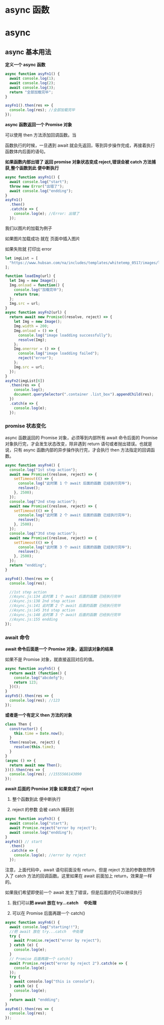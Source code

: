 # async 函数

# async

## async 基本用法

**定义一个 async 函数**

```javascript
async function asyFn1() {
  await console.log(1);
  await console.log(2);
  await console.log(3);
  return "全部加载完毕";
}

asyFn1().then(res => {
  console.log(res); //全部加载完毕
});
```

**async 函数返回一个 Promise 对象**

可以使用 then 方法添加回调函数。当

函数执行的时候，一旦遇到 await 就会先返回，等到异步操作完成，再接着执行函数体内后面的语句。

**如果函数内部出错了 返回 promise 对象状态变成 reject,错误会被 catch 方法捕获,整个函数到此 便中断执行**

```javascript
async function asyFn1() {
  await console.log("start");
  throw new Error("出错了");
  await console.log("endding");
}
asyFn1()
  .then()
  .catch(e => {
    console.log(e); //Error: 出错了
  });
```

我们以图片的加载为例子

如果图片加载成功 就在 页面中插入图片

如果失败就 打印出 error

```javascript
let imgList = [
  "https://www.hubsan.com/na/includes/templates/whitetemp_0517/images/lmain/F22.png"
];

function loadImg(url) {
  let Img = new Image();
  Img.onload = function() {
    console.log("加载完毕");
    return true;
  };
  Img.src = url;
}
async function asyFn2(url) {
  return await new Promise((resolve, reject) => {
    let Img = new Image();
    Img.width = 200;
    Img.onload = () => {
      console.log("image loadding successfully");
      resolve(Img);
    };
    Img.onerror = () => {
      console.log("image loadding failed");
      reject("error");
    };
    Img.src = url;
  });
}
asyFn2(imgList[6])
  .then(res => {
    console.log();
    document.querySelector(".container .list_box").appendChild(res);
  })
  .catch(e => {
    console.log(e);
  });
```

### promise 状态变化

async 函数返回的 Promise 对象，必须等到内部所有 await 命令后面的 Promise 对象执行完，才会发生状态改变，除非遇到 return 语句或者抛出错误。也就是说，只有 async 函数内部的异步操作执行完，才会执行 then 方法指定的回调函数。

```javascript
async function asyFn4() {
  console.log("1st step action");
  await new Promise((reslove, reject) => {
    setTimeout(() => {
      console.log("此时第 1 个 await 后面的函数 已经执行完毕");
      reslove();
    }, 2500);
  });
  console.log("2nd step action");
  await new Promise((reslove, reject) => {
    setTimeout(() => {
      console.log("此时第 2 个 await 后面的函数 已经执行完毕");
      reslove();
    }, 2500);
  });
  console.log("3td step action");
  await new Promise((reslove, reject) => {
    setTimeout(() => {
      console.log("此时第 3 个 await 后面的函数 已经执行完毕");
      reslove();
    }, 2500);
  });
  return "endding";
}

asyFn4().then(res => {
  console.log(res);

  //1st step action
  //Async.js:134 此时第 1 个 await 后面的函数 已经执行完毕
  //Async.js:138 2nd step action
  //Async.js:141 此时第 2 个 await 后面的函数 已经执行完毕
  //Async.js:145 3td step action
  //Async.js:148 此时第 3 个 await 后面的函数 已经执行完毕
  //Async.js:155 endding
});
```

### await 命令

**await 命令后面是一个 Promise 对象，返回该对象的结果**

如果不是 Promise 对象，就直接返回对应的值。

```javascript
async function asyFn5() {
  return await (function() {
    console.log("abcdefg");
    return 123;
  })();
}
asyFn5().then(res => {
  console.log(res); //123
});
```

**或者是一个有定义 then 方法的对象**

```javascript
class Then {
  constructor() {
    this.time = Date.now();
  }
  then(resolve, reject) {
    resolve(this.time);
  }
}
(async () => {
  return await new Then();
})().then(res => {
  console.log(res); //1555566143090
});
```

**await 后面的 Promise 对象 如果变成了 reject**

1.  整个函数到此 便中断执行

2.  reject 的参数 会被 catch 捕获到

```javascript
async function asyFn3() {
  await console.log("start");
  await Promise.reject("error by reject");
  await console.log("endding");
}
asyFn3() // start
  .then()
  .catch(e => {
    console.log(e); //error by reject
  });
```

注意，上面代码中，await 语句前面没有 return，但是 reject 方法的参数依然传入了 catch 方法的回调函数。这里如果在 await 前面加上 return，效果是一样的。

如果我们希望即使前一个 await 发生了错误，但是后面的仍可以继续执行

1.  我们可以**把 await 放在 try...catch 　中处理**

2.  可以在 Promise 后面再跟一个 catch()

```javascript
async function asyFn6() {
  await console.log("starting!!");
  //把 await 放在 try...catch 　中处理
  try {
    await Promise.reject("error by reject");
  } catch (e) {
    console.log(e);
  }
  // Promise 后面再跟一个 catch()
  await Promise.reject("error by reject 2").catch(e => {
    console.log(e);
  });
  try {
    await consolo.log("this is consolo");
  } catch (e) {
    console.log(e);
  }
  return await "endding";
}
asyFn6().then(res => {
  console.log(res);
});
```
